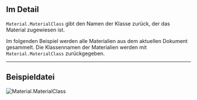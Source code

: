 ## Im Detail
`Material.MaterialClass` gibt den Namen der Klasse zurück, der das Material zugewiesen ist.

Im folgenden Beispiel werden alle Materialien aus dem aktuellen Dokument gesammelt. Die Klassennamen der Materialien werden mit `Material.MaterialClass` zurückgegeben.
___
## Beispieldatei

![Material.MaterialClass](./Revit.Elements.Material.MaterialClass_img.jpg)
